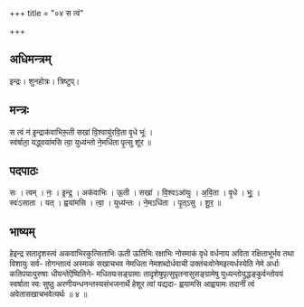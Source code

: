 +++
title = "०४ स त्वं"

+++
## अधिमन्त्रम्
इन्द्रः। शुनहोत्रः। त्रिष्टुप्।

## मन्त्रः
स त्वं न॑ इ॒न्द्राक॑वाभिरू॒ती सखा॑ वि॒श्वायु॑रवि॒ता वृ॒धे भूः॑ ।  
स्व॑र्षाता॒ यद्ध्वया॑मसि त्वा॒ युध्य॑न्तो ने॒मधि॑ता पृ॒त्सु शू॑र ॥

## पदपाठः
सः । त्वम् । नः॒ । इ॒न्द्र॒ । अक॑वाभिः । ऊ॒ती । सखा॑ । वि॒श्वऽआ॑युः । अ॒वि॒ता । वृ॒धे । भूः॒ ।  
स्वः॑ऽसाता । यत् । ह्वया॑मसि । त्वा॒ । युध्य॑न्तः । ने॒मऽधि॑ता । पृ॒त्ऽसु । शू॒र॒ ॥

## भाष्यम्
हेइन्द्र सतादृशस्त्वं अकवाभिरकुत्सिताभिः ऊती ऊतिभिः रक्षाभिः नोस्माकं वृधे वर्धनाय अविता रक्षिताभूर्भव तथा विशायुः सर्व- तोगन्तात्वं अस्माकं सखाचभव नेमधिता नेमशब्दोर्धवाची उक्तंचःवोनेमइत्यर्धस्येति नेमे अर्धाः कतिपयाःपुरुषाः धीयन्तेऎष्वितिने- मधितयःसङ्ग्रामाः तादृशेषुपृत्सुपृतनासुसङ्ग्रामेषु युध्यन्तोयुद्धङ्कुर्वन्तोवयं स्वर्षाता स्वः सुष्ठु अरणीयन्धनन्तस्यसंभजनार्थे हेशूर त्वां यद्यदा- ह्वयामसि आह्वयामः तदानीं त्वं अवेतासखाचभवेत्यर्थः ॥ ४ ॥